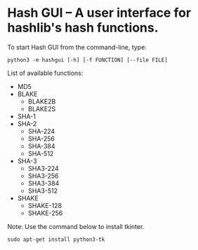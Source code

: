 # Hash GUI – A user interface for hashlib's hash functions.

To start Hash GUI from the command-line, type:

```console
python3 -m hashgui [-h] [-f FUNCTION] [--file FILE]
```

List of available functions:

* MD5
* BLAKE
  * BLAKE2B
  * BLAKE2S
* SHA-1
* SHA-2
  * SHA-224
  * SHA-256
  * SHA-384
  * SHA-512
* SHA-3
  * SHA3-224
  * SHA3-256
  * SHA3-384
  * SHA3-512
* SHAKE
  * SHAKE-128
  * SHAKE-256

Note: Use the command below to install tkinter.
```console
sudo apt-get install python3-tk
```
